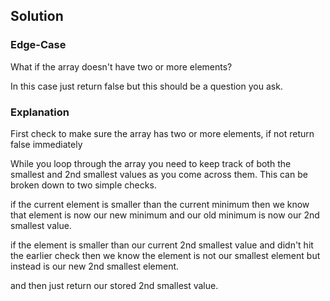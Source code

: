 ## Solution

### Edge-Case
What if the array doesn't have two or more elements? 

In this case just return false but this should be a question you ask.

### Explanation

First check to make sure the array has two or more elements, if not return false immediately

While you loop through the array you need to keep track of both the smallest and 2nd smallest values as you come across them. This can be broken down to two simple checks.

if the current element is smaller than the current minimum then we know that element is now our new minimum and our old minimum is now our 2nd smallest value.

if the element is smaller than our current 2nd smallest value and didn't hit the earlier check then we know the element is not our smallest element but instead is our new 2nd smallest element.

and then just return our stored 2nd smallest value.
